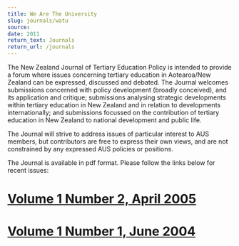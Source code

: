 ```yaml
---
title: We Are The University
slug: journals/watu
source: 
date: 2011
return_text: Journals
return_url: /journals
---
```


<script src="/table-of-contents.js" include="h1" columns="2" exclude=".banner *" list="ol"></script>

The New Zealand Journal of Tertiary Education Policy is intended to provide a forum where issues concerning tertiary education in Aotearoa/New Zealand can be expressed, discussed and debated.
The Journal welcomes submissions concerned with policy development (broadly conceived), and its application and critique; submissions analysing strategic developments within tertiary education in New Zealand and in relation to developments internationally; and submissions focussed on the contribution of tertiary education in New Zealand to national development and public life.

The Journal will strive to address issues of particular interest to AUS members, but contributors are free to express their own views, and are not constrained by any expressed AUS policies or positions.

The Journal is available in pdf format. Please follow the links below for recent issues:

# [Volume 1 Number 2, April 2005](/journals/nzjtep/vol-1/num-2)

# [Volume 1 Number 1, June 2004](/journals/nzjtep/vol-1/num-1)